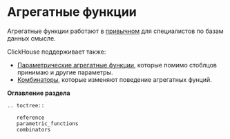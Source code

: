 <a name="aggregate_functions"></a>

# Агрегатные функции

Агрегатные функции работают в [привычном](http://www.sql-tutorial.com/sql-aggregate-functions-sql-tutorial) для специалистов по базам данных смысле.

ClickHouse поддерживает также:

-  [Параметрические агрегатные функции](parametric_functions.md#aggregate_functions_parametric), которые помимо стоблцов принимаю и другие параметры.
-  [Комбинаторы](combinators.md#aggregate_functions_combinators), которые изменяют поведение агрегатных фунций.

**Оглавление раздела**

```eval_rst
.. toctree::
    
   reference
   parametric_functions
   combinators
```